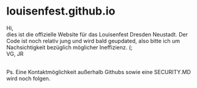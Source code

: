 # louisenfest.github.io
Hi, <br>
dies ist die offizielle Website für das Louisenfest Dresden Neustadt. Der Code ist noch relativ jung und wird bald geupdated, also bitte ich um Nachsichtigkeit bezüglich möglicher Ineffizienz. (; <br>
VG, JR <br><br>

Ps. Eine Kontaktmöglichkeit außerhalb Githubs sowie eine SECURITY.MD wird noch folgen.
